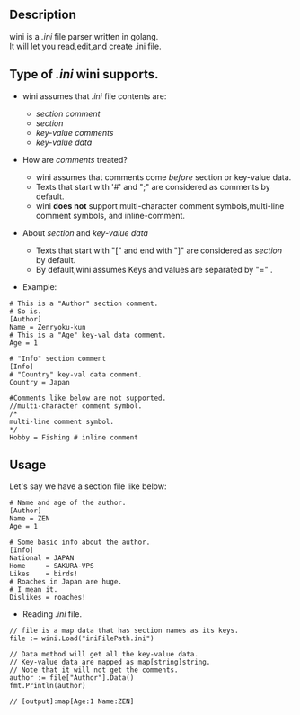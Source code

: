 ## Description
wini is a *.ini* file parser written in golang.  
It will let you read,edit,and create .ini file.

## Type of *.ini* wini supports.  
- wini assumes that *.ini* file contents are:
  - *section comment*  
  - *section*  
  - *key-value comments* 
  - *key-value data*  


- How are *comments* treated?
  - wini assumes that comments come *before* section or key-value data.  
  - Texts that start with '#' and ";" are considered as comments by default.  
  - wini **does not** support multi-character comment symbols,multi-line comment symbols, and inline-comment.  


- About *section* and *key-value data*
  - Texts that start with "[" and end with "]" are considered as *section* by default.
  - By default,wini assumes Keys and values are separated by "=" .


- Example:
```
# This is a "Author" section comment.
# So is.
[Author]
Name = Zenryoku-kun
# This is a "Age" key-val data comment.
Age = 1

# "Info" section comment
[Info]
# "Country" key-val data comment.
Country = Japan

#Comments like below are not supported.
//multi-character comment symbol.
/*
multi-line comment symbol.
*/
Hobby = Fishing # inline comment
```

## Usage
Let's say we have a section file like below:
```
# Name and age of the author.
[Author]
Name = ZEN
Age = 1

# Some basic info about the author.
[Info]
National = JAPAN
Home     = SAKURA-VPS 
Likes    = birds!
# Roaches in Japan are huge.
# I mean it.
Dislikes = roaches!
```

- Reading *.ini* file.   
```golang
// file is a map data that has section names as its keys.
file := wini.Load("iniFilePath.ini")

// Data method will get all the key-value data.
// Key-value data are mapped as map[string]string.
// Note that it will not get the comments.
author := file["Author"].Data()
fmt.Println(author) 

// [output]:map[Age:1 Name:ZEN]
```
